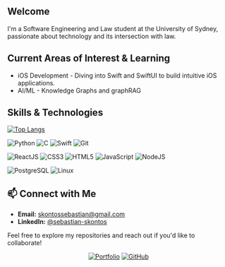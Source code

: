 ## Welcome

I'm a Software Engineering and Law student at the University of Sydney, passionate about technology and its intersection with law.

## Current Areas of Interest & Learning
* iOS Development - Diving into Swift and SwiftUI to build intuitive iOS applications.
* AI/ML - Knowledge Graphs and graphRAG

## Skills & Technologies
[![Top Langs](https://github-readme-stats.vercel.app/api/top-langs/?username=sebskontos&hide=Jupyter%20Notebook&layout=donut&langs_count=6)](https://github.com/anuraghazra/github-readme-stats)

![Python](https://img.shields.io/badge/Python-yellow?logo=python&style=flat)
![C](https://img.shields.io/badge/C-informational?logo=cplusplus&style=flat)
![Swift](https://img.shields.io/badge/-Swift-F05138?logo=swift&style=flat&logoColor=white)
![Git](https://img.shields.io/badge/Git-F05032?style=flat&logo=git&logoColor=white)

![ReactJS](https://img.shields.io/badge/ReactJS-61DAFB?style=flat&logo=react&logoColor=white)
![CSS3](https://img.shields.io/badge/CSS3-1572B6?style=flat&logo=css3&logoColor=white)
![HTML5](https://img.shields.io/badge/HTML5-E34F26?style=flat&logo=html5&logoColor=white)
![JavaScript](https://img.shields.io/badge/JavaScript-F7DF1E?style=flat&logo=javascript&logoColor=black)
![NodeJS](https://img.shields.io/badge/Node.js-339933?style=flat&logo=node.js&logoColor=white)

![PostgreSQL](https://img.shields.io/badge/-PostgreSQL-4479A1?logo=postgresql&style=flat&logoColor=white)
![Linux](https://img.shields.io/badge/-Linux-FCC624?logo=linux&style=flat&logoColor=black)

## 📫 Connect with Me
* **Email:** skontossebastian@gmail.com
* **LinkedIn:** [@sebastian-skontos](https://www.linkedin.com/in/sebastian-skontos/)

Feel free to explore my repositories and reach out if you'd like to collaborate!

<p align="center">
	<a href="https://sebskontos.github.io"><img src="https://img.shields.io/badge/-View%20Portfolio-informational?logo=googlechrome&logoColor=white&style=flat" alt="Portfolio"></a>
	<a href="https://www.github.com/sebskontos/"><img src="https://img.shields.io/badge/-GitHub-black?logo=github&style=flat&logoColor=white" alt="GitHub"></a>
</p>
